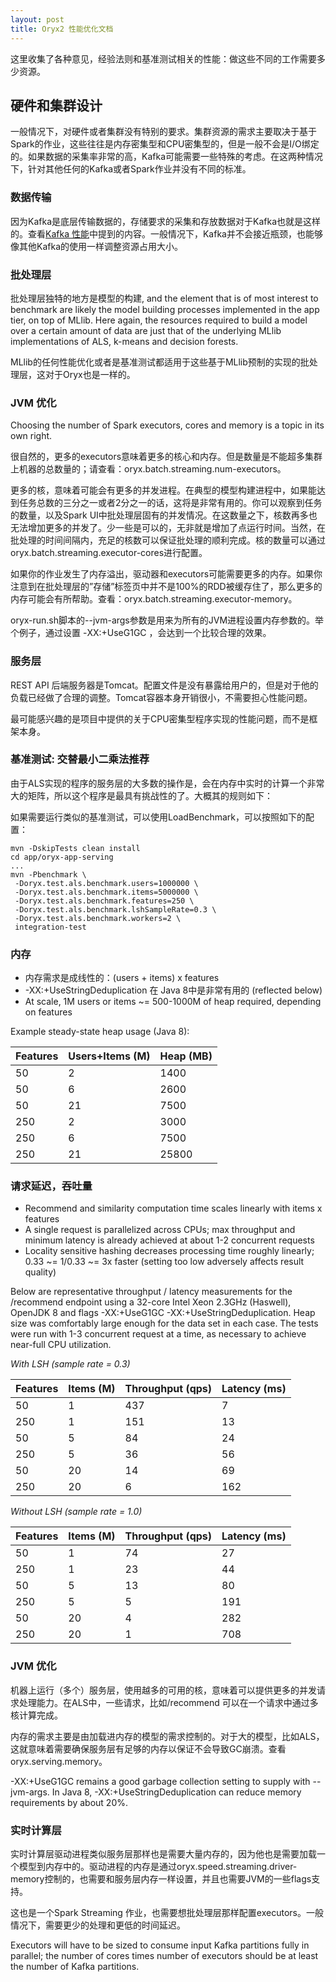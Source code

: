 ```yaml
---
layout: post
title: Oryx2 性能优化文档
---
```


<!--  -->
<!--  -->
<!--  _ __    __     __      ____    ___     ___   _____   __  __    ___     -->
<!-- /\`'__\/'__`\ /'__`\   /',__\  / __`\ /' _ `\/\ '__`\/\ \/\ \ /' _ `\   -->
<!-- \ \ \//\  __//\ \L\.\_/\__, `\/\ \L\ \/\ \/\ \ \ \L\ \ \ \_\ \/\ \/\ \  -->
<!--  \ \_\\ \____\ \__/.\_\/\____/\ \____/\ \_\ \_\ \ ,__/\ \____/\ \_\ \_\ -->
<!--   \/_/ \/____/\/__/\/_/\/___/  \/___/  \/_/\/_/\ \ \/  \/___/  \/_/\/_/ -->
<!--                                                 \ \_\                   -->
<!--                                                  \/_/                   -->
<!--  -->

这里收集了各种意见，经验法则和基准测试相关的性能：做这些不同的工作需要多少资源。

## 硬件和集群设计

一般情况下，对硬件或者集群没有特别的要求。集群资源的需求主要取决于基于Spark的作业，这些往往是内存密集型和CPU密集型的，但是一般不会是I/O绑定的。如果数据的采集率非常的高，Kafka可能需要一些特殊的考虑。在这两种情况下，针对其他任何的Kafka或者Spark作业并没有不同的标准。

### 数据传输

因为Kafka是底层传输数据的，存储要求的采集和存放数据对于Kafka也就是这样的。查看[Kafka 性能](http://kafka.apache.org/performance.html)中提到的内容。一般情况下，Kafka并不会接近瓶颈，也能够像其他Kafka的使用一样调整资源占用大小。

### 批处理层

批处理层独特的地方是模型的构建, and the element that is of most interest to benchmark are likely the model building processes implemented in the app tier, on top of MLlib. Here again, the resources required to build a model over a certain amount of data are just that of the underlying MLlib implementations of ALS, k-means and decision forests.

MLlib的任何性能优化或者是基准测试都适用于这些基于MLlib预制的实现的批处理层，这对于Oryx也是一样的。

### JVM 优化

Choosing the number of Spark executors, cores and memory is a topic in its own right.

很自然的，更多的executors意味着更多的核心和内存。但是数量是不能超多集群上机器的总数量的；请查看：oryx.batch.streaming.num-executors。

更多的核，意味着可能会有更多的并发进程。在典型的模型构建进程中，如果能达到任务总数的三分之一或者2分之一的话，这将是非常有用的。你可以观察到任务的数量，以及Spark UI中批处理层固有的并发情况。在这数量之下，核数再多也无法增加更多的并发了。少一些是可以的，无非就是增加了点运行时间。当然，在批处理的时间间隔内，充足的核数可以保证批处理的顺利完成。核的数量可以通过oryx.batch.streaming.executor-cores进行配置。

如果你的作业发生了内存溢出，驱动器和executors可能需要更多的内存。如果你注意到在批处理层的”存储”标签页中并不是100%的RDD被缓存住了，那么更多的内存可能会有所帮助。查看：oryx.batch.streaming.executor-memory。

oryx-run.sh脚本的--jvm-args参数是用来为所有的JVM进程设置内存参数的。举个例子，通过设置 -XX:+UseG1GC ，会达到一个比较合理的效果。
### 服务层

REST API 后端服务器是Tomcat。配置文件是没有暴露给用户的，但是对于他的负载已经做了合理的调整。Tomcat容器本身开销很小，不需要担心性能问题。

最可能感兴趣的是项目中提供的关于CPU密集型程序实现的性能问题，而不是框架本身。

### 基准测试: 交替最小二乘法推荐

由于ALS实现的程序的服务层的大多数的操作是，会在内存中实时的计算一个非常大的矩阵，所以这个程序是最具有挑战性的了。大概其的规则如下：

如果需要运行类似的基准测试，可以使用LoadBenchmark，可以按照如下的配置：

```
mvn -DskipTests clean install
cd app/oryx-app-serving
...
mvn -Pbenchmark \
 -Doryx.test.als.benchmark.users=1000000 \
 -Doryx.test.als.benchmark.items=5000000 \
 -Doryx.test.als.benchmark.features=250 \
 -Doryx.test.als.benchmark.lshSampleRate=0.3 \
 -Doryx.test.als.benchmark.workers=2 \
 integration-test

```

### 内存

  * 内存需求是成线性的：(users + items) x features
  * -XX:+UseStringDeduplication 在 Java 8中是非常有用的 (reflected below)
  * At scale, 1M users or items ~= 500-1000M of heap required, depending on features

  Example steady-state heap usage (Java 8):


|Features|Users+Items (M)|Heap (MB)|
|--|--|--|
|50|2|1400|
|50|6|2600|
|50|21|7500|
|250|2|3000|
|250|6|7500|
|250|21|25800|

### 请求延迟，吞吐量

  * Recommend and similarity computation time scales linearly with items x features
  * A single request is parallelized across CPUs; max throughput and minimum latency is already achieved at about 1-2 concurrent requests
  * Locality sensitive hashing decreases processing time roughly linearly; 0.33 ~= 1/0.33 ~= 3x faster (setting too low adversely affects result quality)

  Below are representative throughput / latency measurements for the /recommend endpoint using
  a 32-core Intel Xeon 2.3GHz (Haswell), OpenJDK 8 and flags -XX:+UseG1GC -XX:+UseStringDeduplication. Heap size was comfortably large enough for the data set in each case. The tests were run with 1-3 concurrent request at a time, as necessary to achieve near-full CPU utilization.

_With LSH (sample rate = 0.3)_

|Features|Items (M)|Throughput (qps)|Latency (ms)|
|--|--|--|--|
|50|1|437|7|
|250|1|151|13|
|50|5|84|24|
|250|5|36|56|
|50|20|14|69|
|250|20|6|162|

_Without LSH (sample rate = 1.0)_

|Features|Items (M)|Throughput (qps)|Latency (ms)|
|--|--|--|--|
|50|1|74|27|
|250|1|23|44|
|50|5|13|80|
|250|5|5|191|
|50|20|4|282|
|250|20|1|708|

### JVM 优化

机器上运行（多个）服务层，使用越多的可用的核，意味着可以提供更多的并发请求处理能力。在ALS中，一些请求，比如/recommend 可以在一个请求中通过多核计算完成。

内存的需求主要是由加载进内存的模型的需求控制的。对于大的模型，比如ALS，这就意味着需要确保服务层有足够的内存以保证不会导致GC崩溃。查看oryx.serving.memory。

-XX:+UseG1GC remains a good garbage collection setting to supply with --jvm-args. In Java 8, -XX:+UseStringDeduplication can reduce memory requirements by about 20%.

### 实时计算层

实时计算层驱动进程类似服务层那样也是需要大量内存的，因为他也是需要加载一个模型到内存中的。驱动进程的内存是通过oryx.speed.streaming.driver-memory控制的，也需要和服务层内存一样设置，并且也需要JVM的一些flags支持。

这也是一个Spark Streaming 作业，也需要想批处理层那样配置executors。一般情况下，需要更少的处理和更低的时间延迟。

Executors will have to be sized to consume input Kafka partitions fully in parallel; the number of cores times number of executors should be at least the number of Kafka partitions.
